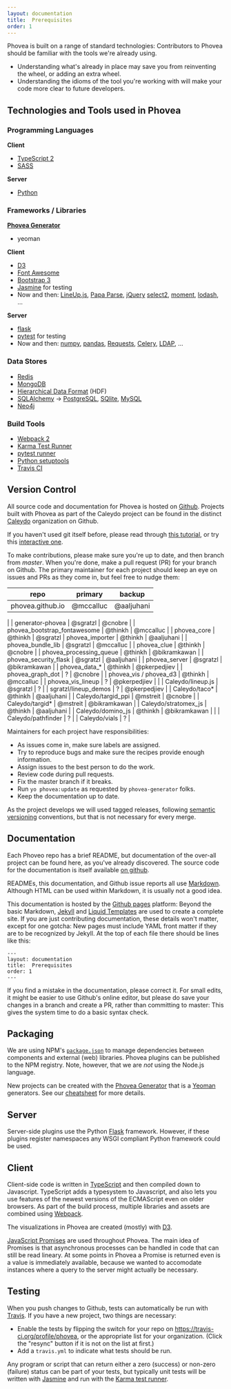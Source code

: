 ```yaml
---
layout: documentation
title:  Prerequisites
order: 1
---
```


Phovea is built on a range of standard technologies: Contributors to Phovea should be familiar
with the tools we're already using.

- Understanding what's already in place may save you from reinventing the wheel,
or adding an extra wheel.
- Understanding the idioms of the tool you're working with will make your code more clear
to future developers.

## Technologies and Tools used in Phovea

### Programming Languages

**Client**

* [TypeScript 2](http://www.typescriptlang.org/)
* [SASS](http://sass-lang.com/)

**Server**

* [Python](https://python.org)

### Frameworks / Libraries

**[Phovea Generator](https://github.com/phovea/generator-phovea)**

* yeoman

**Client**

* [D3](https://d3js.org)
* [Font Awesome](http://fontawesome.io/)
* [Bootstrap 3](http://getbootstrap.com/)
* [Jasmine](https://jasmine.github.io/) for testing
* Now and then: [LineUp.js](https://github.com/Caleydo/lineupjs), [Papa Parse](http://papaparse.com/), [jQuery](https://jquery.org) [select2](https://github.com/select2/select2), [moment](http://momentjs.com/), [lodash](https://lodash.com/docs), ...

**Server**

* [flask](http://flask.pocoo.org/)
* [pytest](http://docs.pytest.org/en/latest/) for testing
* Now and then: [numpy](http://www.numpy.org/), [pandas](http://pandas.pydata.org/), [Requests](http://docs.python-requests.org/en/master/), [Celery](http://www.celeryproject.org/), [LDAP](https://www.python-ldap.org/), ...


### Data Stores

* [Redis](https://redis.io/)
* [MongoDB](https://www.mongodb.com/)
* [Hierarchical Data Format](https://www.hdfgroup.org/) (HDF)
* [SQLAlchemy](http://www.sqlalchemy.org/) -> [PostgreSQL](https://www.postgresql.org/), [SQlite](https://sqlite.org/), [MySQL](https://www.mysql.com/)
* [Neo4j](https://neo4j.com)

### Build Tools

* [Webpack 2](https://webpack.js.org/)
* [Karma Test Runner](https://karma-runner.github.io/)
* [pytest runner](https://pypi.python.org/pypi/pytest-runner)
* [Python setuptools](https://pypi.python.org/pypi/setuptools)
* [Travis CI](https://travis-ci.org/)


## Version Control

All source code and documentation for Phovea is hosted on [Github](https://github.com/phovea).
Projects built with Phovea as part of the Caleydo project can be found in the distinct [Caleydo](https://github.com/caleydo)
organization on Github. 

If you haven't used git itself before, please read through
[this tutorial](https://git-scm.com/docs/gittutorial),
or try this [interactive one](https://try.github.io/).

To make contributions, please make sure you're up to date, and then branch from *master*.
When you're done, make a pull request (PR) for your branch on Github. The primary maintainer for
each project should keep an eye on issues and PRs as they come in, but feel free to nudge them:

| repo                         | primary   | backup       |
|------------------------------|-----------|--------------|
| phovea.github.io             | @mccalluc | @aaljuhani   |
|
| generator-phovea             | @sgratzl  | @cnobre      |
| phovea_bootstrap_fontawesome | @thinkh   | @mccalluc    |
| phovea_core                  | @thinkh   | @sgratzl
| phovea_importer              | @thinkh   | @aaljuhani |
| phovea_bundle_lib            | @sgratzl  | @mccalluc    |
| phovea_clue                  | @thinkh   | @cnobre      |
| phovea_processing_queue      | @thinkh   | @bikramkawan |
| phovea_security_flask        | @sgratzl   | @aaljuhani   |
| phovea_server                | @sgratzl  | @bikramkawan |
| phovea_data_*                | @thinkh   | @pkerpedjiev |
| phovea_graph_dot             | ?   | @cnobre      |
| phovea_vis / phovea_d3       | @thinkh   | @mccalluc    |
| phovea_vis_lineup            | ?   | @pkerpedjiev |
|
| Caleydo/lineup.js            | @sgratzl   | ? |
| sgratzl/lineup_demos         | ?   | @pkerpedjiev |
| Caleydo/taco*                | @thinkh   | @aaljuhani   |
| Caleydo/targid_ppi           | @mstreit   | @cnobre      |
| Caleydo/targid*              | @mstreit   | @bikramkawan |
| Caleydo/stratomex_js         | @thinkh   | @aaljuhani   |
| Caleydo/domino_js            | @thinkh   | @bikramkawan |
|
| Caleydo/pathfinder           | ?   |
| Caleydo/vials                | ?   |

Maintainers for each project have responsibilities:

- As issues come in, make sure labels are assigned.
- Try to reproduce bugs and make sure the recipes provide enough information.
- Assign issues to the best person to do the work.
- Review code during pull requests.
- Fix the master branch if it breaks.
- Run `yo phovea:update` as requested by `phovea-generator` folks.
- Keep the documentation up to date.

As the project develops we will used tagged releases, following
[semantic versioning](http://semver.org/) conventions, but that is not necessary for every merge.

## Documentation

Each Phoveo repo has a brief README, but documentation of the over-all project can be found here,
as you've already discovered. The source code for the documentation is itself available
[on github](https://github.com/phovea/phovea.github.io). 

READMEs, this documentation, and Github
issue reports all use [Markdown](https://guides.github.com/features/mastering-markdown/).
Although HTML can be used within Markdown, it is usually not a good idea.

This documentation is hosted by the [Github pages](https://pages.github.com/) platform: Beyond the
basic Markdown, [Jekyll](https://jekyllrb.com/) and
[Liquid Templates](http://shopify.github.io/liquid/basics/introduction/) are used to create a
complete site. If you are just contributing documentation, these details won't matter, except for
one gotcha: New pages must include YAML front matter if they are to be recognized by Jekyll.
At the top of each file there should be lines like this:

```
---
layout: documentation
title:  Prerequisites
order: 1
---
```

If you find a mistake in the documentation, please correct it. For small edits, it might be easier
to use Github's online editor, but please do save your changes in a branch and create a PR, rather
than committing to master: This gives the system time to do a basic syntax check.

## Packaging

We are using NPM's [`package.json`](https://docs.npmjs.com/files/package.json) to manage dependencies between components and external (web) libraries. Phovea plugins can be published to the NPM registry. Note, however, that we are *not* using the Node.js
language.

New projects can be created with the [Phovea Generator](https://github.com/phovea/generator-phovea/) that is a [Yeoman](http://yeoman.io/) generators.
See our [cheatsheet](/contributors/cheatsheet/) for more details.

## Server

Server-side plugins use the Python [Flask](http://flask.pocoo.org/) framework. However, if these plugins register namespaces any WSGI compliant Python framework could be used.

## Client

Client-side code is written in [TypeScript](https://www.typescriptlang.org/) and then compiled down
to Javascript. TypeScript adds a typesystem to Javascript, and also lets you use features of the newest
versions of the ECMAScript even on older browsers.  As part of the build process, multiple libraries and assets
are combined using [Webpack](https://webpack.github.io/).

The visualizations in Phovea are created (mostly) with [D3](https://github.com/d3/d3/wiki).

[JavaScript Promises](https://developers.google.com/web/fundamentals/getting-started/primers/promises)
are used throughout Phovea. The main idea of Promises is that asynchronous processes can be handled in
code that can still be read lineary. At some points in Phovea a Promise is returned even is a value is
immediately available, because we wanted to accomodate instances where a query to the server
might actually be necessary.

## Testing

When you push changes to Github, tests can automatically be run with
[Travis](https://docs.travis-ci.com/user/getting-started/). If you have a new project,
two things are necessary:

- Enable the tests by flipping the switch for your repo on https://travis-ci.org/profile/phovea,
or the appropriate list for your organization. (Click the "resync" button if it is not on the
list at first.)
- Add a `travis.yml` to indicate what tests should be run.

Any program or script that can return either a zero (success) or non-zero (failure) status can be part of your
tests, but typically unit tests will be written with [Jasmine](https://jasmine.github.io/) and run
with the [Karma test runner](https://karma-runner.github.io/).
